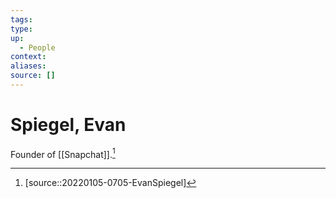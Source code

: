 ```yaml
---
tags:
type:
up:
  - People
context:
aliases:
source: []
---
```


# Spiegel, Evan

Founder of [[Snapchat]].[^1]

[^1]: [source::20220105-0705-EvanSpiegel]

